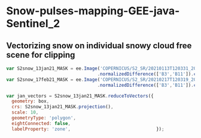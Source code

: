 # Snow-pulses-mapping-GEE-java-Sentinel_2
## Vectorizing snow on individual snowy cloud free scene for clipping
```js
var S2snow_13jan21_MASK = ee.Image('COPERNICUS/S2_SR/20210113T120331_20210113T120325_T28RBS')
                                  .normalizedDifference(['B3','B11']).clip(box).gte(0.4) .selfMask();
var S2snow_17feb21_MASK = ee.Image('COPERNICUS/S2_SR/20210217T120319_20210217T120320_T28RBS')
                                  .normalizedDifference(['B3','B11']).clip(box).gte(0.4) .selfMask();

var jan_vectors = S2snow_13jan21_MASK.reduceToVectors({
  geometry: box,
  crs: S2snow_13jan21_MASK.projection(),
  scale: 10,
  geometryType: 'polygon',
  eightConnected: false,
  labelProperty: 'zone',                                });



```
